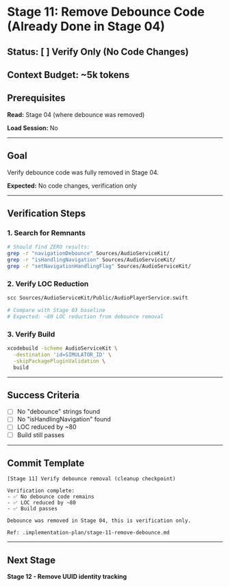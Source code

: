 # Stage 11: Remove Debounce Code (Already Done in Stage 04)

## Status: [ ] Verify Only (No Code Changes)

## Context Budget: ~5k tokens

## Prerequisites

**Read:** Stage 04 (where debounce was removed)

**Load Session:** No

---

## Goal

Verify debounce code was fully removed in Stage 04.

**Expected:** No code changes, verification only

---

## Verification Steps

### 1. Search for Remnants

```bash
# Should find ZERO results:
grep -r "navigationDebounce" Sources/AudioServiceKit/
grep -r "isHandlingNavigation" Sources/AudioServiceKit/
grep -r "setNavigationHandlingFlag" Sources/AudioServiceKit/
```

### 2. Verify LOC Reduction

```bash
scc Sources/AudioServiceKit/Public/AudioPlayerService.swift

# Compare with Stage 03 baseline
# Expected: ~80 LOC reduction from debounce removal
```

### 3. Verify Build

```bash
xcodebuild -scheme AudioServiceKit \
  -destination 'id=SIMULATOR_ID' \
  -skipPackagePluginValidation \
  build
```

---

## Success Criteria

- [ ] No "debounce" strings found
- [ ] No "isHandlingNavigation" found
- [ ] LOC reduced by ~80
- [ ] Build still passes

---

## Commit Template

```
[Stage 11] Verify debounce removal (cleanup checkpoint)

Verification complete:
- ✅ No debounce code remains
- ✅ LOC reduced by ~80
- ✅ Build passes

Debounce was removed in Stage 04, this is verification only.

Ref: .implementation-plan/stage-11-remove-debounce.md
```

---

## Next Stage

**Stage 12 - Remove UUID identity tracking**
